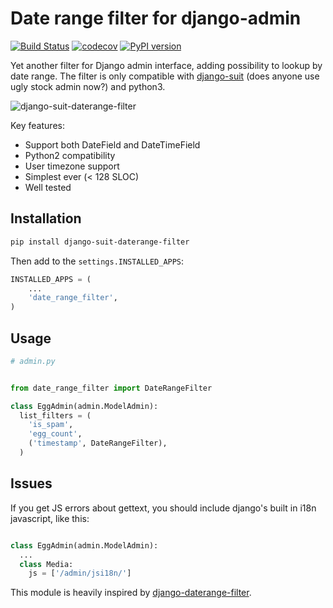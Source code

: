 # Date range filter for django-admin

[![Build Status](https://travis-ci.org/yeungocanh/django-suit-daterange-filter.svg?branch=master)](https://travis-ci.org/yeungocanh/django-suit-daterange-filter/)
[![codecov](https://codecov.io/gh/f213/django-suit-daterange-filter/branch/master/graph/badge.svg)](https://codecov.io/gh/f213/django-suit-daterange-filter)
[![PyPI version](https://badge.fury.io/py/django-suit-daterange-filter.svg)](https://badge.fury.io/py/django-suit-daterange-filter)

Yet another filter for Django admin interface, adding possibility to lookup by date range. The filter is only compatible with [django-suit](https://github.com/darklow/django-suit) (does anyone use ugly stock admin now?) and python3.

![django-suit-daterange-filter](https://cloud.githubusercontent.com/assets/1592663/23668937/af6d1b54-0373-11e7-8ed2-3e4dcb9b3b54.png)

Key features:

* Support both DateField and DateTimeField
* Python2 compatibility
* User timezone support
* Simplest ever (< 128 SLOC)
* Well tested

## Installation

```sh
pip install django-suit-daterange-filter
```

Then add to the `settings.INSTALLED_APPS`:

```python
INSTALLED_APPS = (
    ...
    'date_range_filter',
)
```

## Usage

```python
# admin.py


from date_range_filter import DateRangeFilter

class EggAdmin(admin.ModelAdmin):
  list_filters = (
    'is_spam',
    'egg_count',
    ('timestamp', DateRangeFilter),
  )

```

## Issues

If you get JS errors about gettext, you should include django's built in i18n javascript, like this:

```python

class EggAdmin(admin.ModelAdmin):
  ...
  class Media:
    js = ['/admin/jsi18n/']
```

This module is heavily inspired by [django-daterange-filter](https://github.com/tzulberti/django-datefilterspec).
